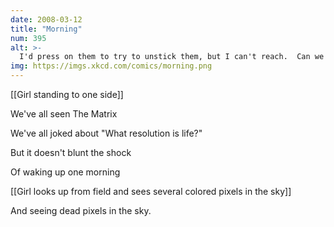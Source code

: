 ```yaml
---
date: 2008-03-12
title: "Morning"
num: 395
alt: >-
  I'd press on them to try to unstick them, but I can't reach.  Can we try cycling day and night really fast?
img: https://imgs.xkcd.com/comics/morning.png
---
```

[[Girl standing to one side]]

We've all seen The Matrix

We've all joked about "What resolution is life?"

But it doesn't blunt the shock

Of waking up one morning

[[Girl looks up from field and sees several colored pixels in the sky]]

And seeing dead pixels in the sky.

